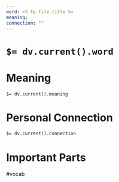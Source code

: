 ```yaml
---
word: <% tp.file.title %>
meaning: 
connection: ""
---
```

# `$= dv.current().word`
# Meaning 
`$= dv.current().meaning`

# Personal Connection
`$= dv.current().connection`

# Important Parts


#vocab
